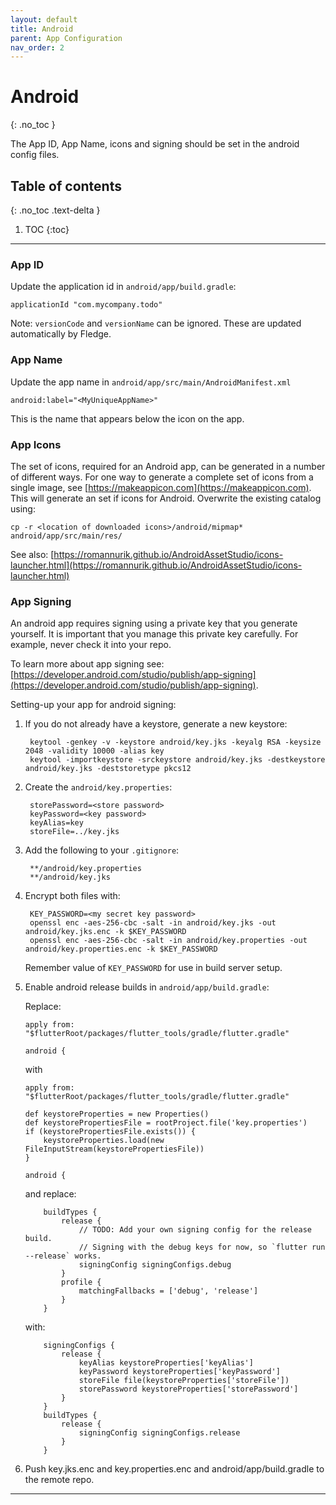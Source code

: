 ```yaml
---
layout: default
title: Android
parent: App Configuration
nav_order: 2
---
```


# Android
{: .no_toc }

The App ID, App Name, icons and signing should be set in the android config files.

## Table of contents
{: .no_toc .text-delta }

1. TOC
{:toc}

---

### App ID
Update the application id in `android/app/build.gradle`:  
````
applicationId "com.mycompany.todo"
````
    
Note: `versionCode` and `versionName` can be ignored. These are updated automatically by Fledge.

### App Name
Update the app name in `android/app/src/main/AndroidManifest.xml`  
```
android:label="<MyUniqueAppName>"
```
This is the name that appears below the icon on the app.

### App Icons
The set of icons, required for an Android app, can be generated in a number of different ways.
For one way to generate a complete set of icons from a single image, see [https://makeappicon.com](https://makeappicon.com). This will generate an set if icons for Android. Overwrite the existing catalog using:
```
cp -r <location of downloaded icons>/android/mipmap* android/app/src/main/res/
```
See also: [https://romannurik.github.io/AndroidAssetStudio/icons-launcher.html](https://romannurik.github.io/AndroidAssetStudio/icons-launcher.html)

### App Signing

An android app requires signing using a private key that you generate yourself.
It is important that you manage this private key carefully. For example, never check it into your repo.

To learn more about app signing see: [https://developer.android.com/studio/publish/app-signing](https://developer.android.com/studio/publish/app-signing).

Setting-up your app for android signing:  
1. If you do not already have a keystore, generate a new keystore:  

        keytool -genkey -v -keystore android/key.jks -keyalg RSA -keysize 2048 -validity 10000 -alias key
        keytool -importkeystore -srckeystore android/key.jks -destkeystore android/key.jks -deststoretype pkcs12
    
1. Create the `android/key.properties`:  

        storePassword=<store password>
        keyPassword=<key password>
        keyAlias=key
        storeFile=../key.jks

1. Add the following to your `.gitignore`:

        **/android/key.properties
        **/android/key.jks
    
1. Encrypt both files with:
    
        KEY_PASSWORD=<my secret key password>
        openssl enc -aes-256-cbc -salt -in android/key.jks -out android/key.jks.enc -k $KEY_PASSWORD
        openssl enc -aes-256-cbc -salt -in android/key.properties -out android/key.properties.enc -k $KEY_PASSWORD
    
    Remember value of `KEY_PASSWORD` for use in build server setup.

1. Enable android release builds in `android/app/build.gradle`:
    
    Replace:
    ````
    apply from: "$flutterRoot/packages/flutter_tools/gradle/flutter.gradle"
    
    android {
    ````
    with
    ````
    apply from: "$flutterRoot/packages/flutter_tools/gradle/flutter.gradle"
    
    def keystoreProperties = new Properties()
    def keystorePropertiesFile = rootProject.file('key.properties')
    if (keystorePropertiesFile.exists()) {
        keystoreProperties.load(new FileInputStream(keystorePropertiesFile))
    }
    
    android {
    ````
    
    and replace:
    ````
        buildTypes {
            release {
                // TODO: Add your own signing config for the release build.
                // Signing with the debug keys for now, so `flutter run --release` works.
                signingConfig signingConfigs.debug
            }
            profile {
                matchingFallbacks = ['debug', 'release']
            }
        }
    ````
    with:
    ````
        signingConfigs {
            release {
                keyAlias keystoreProperties['keyAlias']
                keyPassword keystoreProperties['keyPassword']
                storeFile file(keystoreProperties['storeFile'])
                storePassword keystoreProperties['storePassword']
            }
        }
        buildTypes {
            release {
                signingConfig signingConfigs.release
            }
        }
    ````
1. Push key.jks.enc and key.properties.enc and android/app/build.gradle to the remote repo.

---
